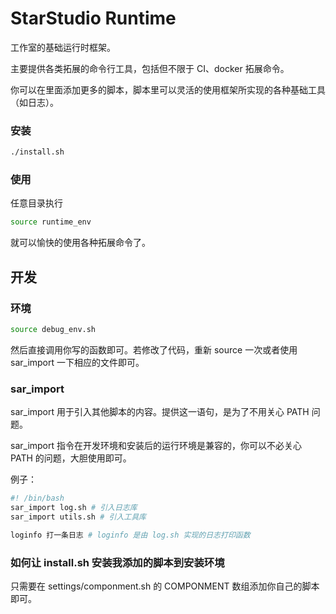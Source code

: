 # StarStudio Runtime

工作室的基础运行时框架。

主要提供各类拓展的命令行工具，包括但不限于 CI、docker 拓展命令。

你可以在里面添加更多的脚本，脚本里可以灵活的使用框架所实现的各种基础工具（如日志）。



### 安装

```bash
./install.sh
```

### 使用

任意目录执行

```bash
source runtime_env
```

就可以愉快的使用各种拓展命令了。



## 开发

### 环境

```bash
source debug_env.sh
```

然后直接调用你写的函数即可。若修改了代码，重新 source 一次或者使用 sar_import 一下相应的文件即可。

### sar_import

sar_import 用于引入其他脚本的内容。提供这一语句，是为了不用关心 PATH 问题。

sar_import 指令在开发环境和安装后的运行环境是兼容的，你可以不必关心 PATH 的问题，大胆使用即可。

例子：

```bash
#! /bin/bash
sar_import log.sh # 引入日志库
sar_import utils.sh # 引入工具库

loginfo 打一条日志 # loginfo 是由 log.sh 实现的日志打印函数
```

### 如何让 install.sh 安装我添加的脚本到安装环境

只需要在 settings/componment.sh 的 COMPONMENT 数组添加你自己的脚本即可。

